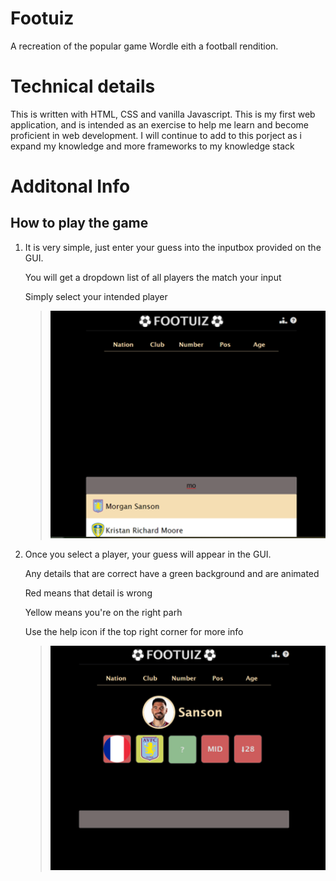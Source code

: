 # Footuiz

A recreation of the popular game Wordle eith a football rendition.

# Technical details

This is written with HTML, CSS and vanilla Javascript. This is my first web application, and is intended as an exercise to help me learn and become proficient in web development. I will continue to add to this porject as i expand my knowledge and more frameworks to my knowledge stack

# Additonal Info

## How to play the game

1.  It is very simple, just enter your guess into the inputbox provided on the GUI.

    You will get a dropdown list of all players the match your input

    Simply select your intended player

    > ![](/assets/howToPlay_img1.png)

2.  Once you select a player, your guess will appear in the GUI.

    Any details that are correct have a green background and are animated

    Red means that detail is wrong

    Yellow means you're on the right parh

    Use the help icon if the top right corner for more info

    > ![](/assets/howToPlay_img2.png)
